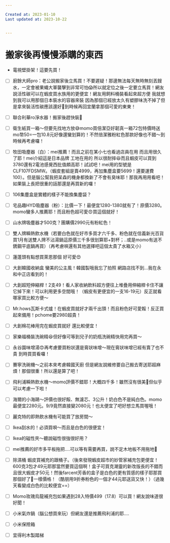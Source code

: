 ```yaml
---

Created at: 2023-01-10
Last updated at: 2023-10-22


---
```


# 搬家後再慢慢添購的東西


* 電視壁掛架！這要先買！
- [ ] 廚餘大師pro：老公說搬家後立馬買！不要遲疑！那邊無法每天無時無刻丟餿水，一定會被果蠅大軍襲擊到非常可怕😱所以就定位之後一定要立馬買！網友說活性碳可以在蝦皮買水族用的更便宜！網友用飼料桶裝看起來超方便 我就想到我可以用那個日本裝水的容器來裝 因為那個已經放太久有塑膠味洗不掉了但是拿來裝活性碳應該還好🤣到時候再回宜蘭拿那個可愛的東東！
- [ ] 聯合利華ro淨水器！搬家後趕快裝🥳
- [ ] 衛生紙買一箱～但要先找地方放😅momo買倍潔亞好韌真一箱72包特價時送mo幣50=一包10.8元好像還蠻划算的！不然倍潔雅粉紅色那款好像也不錯～到時候再考慮囉！
- [ ] 牧田吸塵器（白）：mei推薦！而且之前在某小七也看過店員在用 而且用很久了耶！mei介紹這是日本品牌 工地在用的 所以很耐摔😆而且蝦皮可以買到3780還有2電池感覺西批值頗高耶！試試吧！mei用的型號是CLF107FDSMW。（蝦皮套組是賣4999，再加集塵盒要5699！還要運費100）。但是腦公幫我把呆森的機身都換新了不會有臭味耶！那我再用用看吧！如果裝上長把很重的話那還是再買新的囉！
- [ ] 106集塵盒是實體的樣子不能換集塵袋？
- [ ] 宅品趣HYD吸塵器（粉）：比價一下！最便宜1280-1380就有了！原價3280。momo蠻多人推薦耶！而且粉色超可愛😍買這個就好！
- [ ] 山水牌吸塵器才500克？團購價2990元有粉紅色！
- [ ] 雙人牌瞬熱飲水機（若要白色就在好市多買才六千多、粉色就在信義新光百貨買1月有送雙人牌不沾湯鍋這原價三千多很划算耶+對杯；..或是momo有送不銹鋼平底鍋再買）（再考慮唄還有其他選擇吧這個太貴了水箱又小）
- [ ] 蓮蓬頭有點想買萊恩那個 好可愛😍
- [ ] 大創韓國收納盒 蠻美的公主風！韓國製哦我忘了拍照 網路店找不到…我在永和中正店看到的！
- [ ] 大創超短伸縮桿！2支49！看人家收納飲料超方便往上堆疊用伸縮桿卡住不讓它掉下來！可以利用更多空間哦！（蝦皮有更便宜的一支16-19元）反正就看哪家買比較方便～
- [ ] Mr.hows瓦斯卡式爐！在蝦皮買就好才兩千出頭！而且粉色好可愛餒！反正買起來備用！pchome要2980超貴！
- [ ] 大創棉花棒用完在蝦皮買就好 還比較便宜！
- [ ] 家樂福桶裝洗碗精😆但好像可等到兒子的奶瓶洗碗精快用完再買～
- [ ] 永谷園味增湯😍再考慮要買粉狀還是膏狀味增～現在膏狀味增已經有賣了也不貴 到時買買看囉！
- [ ] 賽寧洗碗機～之前本來考慮韓國天廚 但是網友說維修要自己搬去寄送耶超麻煩！那個很重！所以還是算了吧！
- [ ] 飛利浦瞬熱飲水機～momo評價不錯耶！大概四千多！雖然沒有很美🤣但似乎可以考慮一下啦！
- [ ] 海爾的小海鷗～評價也很好餒、無濾芯、3公升！奶白色不是純白色。momo最便宜2280元。9/9竟然直接變2080元！也太便宜了吧好想立馬買喔哦！
- [ ] 麗克特的即熱飲水機有可能買了放房間～
- [ ] Ikea刮水的！必須買唄～而且是白色的很便宜！
- [ ] Ikea的磁性夾～聽說磁性很強很好用？
- [ ] mei推薦的好市多平板拖把….可以等有需要再買，說不定木地板不用拖地🤣
- [ ] 除濕桶 蝦皮買補充的跟桶子。（後來發現蝦皮超市的妙管家補充包更便宜！600克3包才49元耶那當然要買這個啊！盒子可買克潮靈的新改版長的不錯而且很大蝦皮才50元！然後farcent芳香的盒子是白色的更有質感的樣子耶那買那個好了🤣一樣價格！（酷朋用9折券粉色的一個才44元耶送貨又快！）（過幾天看變成白色的比較便宜==）
- [ ] Momo玫瑰烏龍補充包如果遇到28入特價499（17.8）可以買！網友說味道很好聞！
- [ ] 小米氣炸鍋（腦公想買來玩）但網友還是推薦飛利浦的耶….
- [ ] 小米保險箱
- [ ] 宜得利木製踏梯

